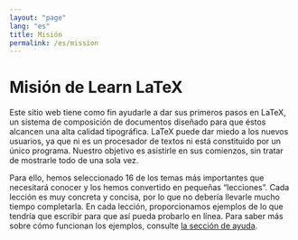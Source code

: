 ```yaml
---
layout: "page"
lang: "es"
title: Misión
permalink: /es/mission
---
```


# Misión de Learn LaTeX

Este sitio web tiene como fin ayudarle a dar sus primeros pasos en LaTeX, un sistema de composición de documentos diseñado para que éstos alcancen una alta calidad tipográfica. LaTeX puede dar miedo a los nuevos usuarios, ya que ni es un procesador de textos ni está constituido por un único programa. Nuestro objetivo es asistirle en sus comienzos, sin tratar de mostrarle todo de una sola vez.

Para ello, hemos seleccionado 16 de los temas más importantes que necesitará conocer y los hemos convertido en pequeñas “lecciones”. Cada lección es muy concreta y concisa, por lo que no debería llevarle mucho tiempo completarla. En cada lección, proporcionamos ejemplos de lo que tendría que escribir para que así pueda probarlo en línea. Para saber más sobre cómo funcionan los ejemplos, consulte [la sección de ayuda](./help#exemples).
